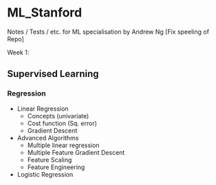 # ML_Stanford
Notes / Tests / etc. for ML specialisation by Andrew Ng [Fix speeling of Repo]

Week 1:
## Supervised Learning
  ### Regression
  -  Linear Regression
      - Concepts (univariate)
      - Cost function (Sq. error)
      - Gradient Descent
  -  Advanced Algorithms
      - Multiple linear regression
      - Multiple Feature Gradient Descent
      - Feature Scaling
      - Feature Engineering
  -  Logistic Regression
